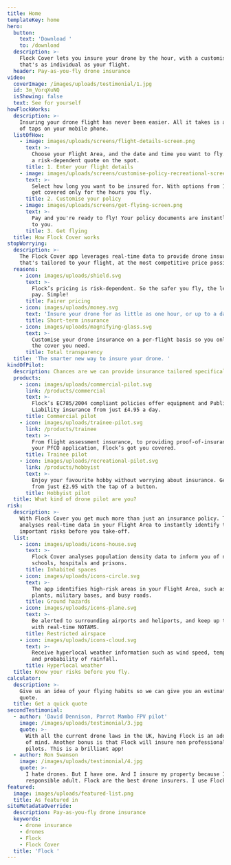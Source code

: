 ```yaml
---
title: Home
templateKey: home
hero:
  button:
    text: 'Download '
    to: /download
  description: >-
    Flock Cover lets you insure your drone by the hour, with a customised policy
    that's as individual as your flight.
  header: Pay-as-you-fly drone insurance
video:
  coverImage: /images/uploads/testimonial/1.jpg
  id: 3m_VorqXuNQ
  isShowing: false
  text: See for yourself
howFlockWorks:
  description: >-
    Insuring your drone flight has never been easier. All it takes is a matter
    of taps on your mobile phone.
  listOfHow:
    - image: images/uploads/screens/flight-details-screen.png
      text: >-
        Choose your Flight Area, and the date and time you want to fly. Receive
        a risk-dependent quote on the spot.
      title: 1. Enter your flight details
    - image: images/uploads/screens/customise-policy-recreational-screen.png
      text: >-
        Select how long you want to be insured for. With options from 1-8 hours,
        get covered only for the hours you fly.
      title: 2. Customise your policy
    - image: images/uploads/screens/get-flying-screen.png
      text: >-
        Pay and you're ready to fly! Your policy documents are instantly emailed
        to you.
      title: 3. Get flying
  title: How Flock Cover works
stopWorrying:
  description: >-
    The Flock Cover app leverages real-time data to provide drone insurance
    that's tailored to your flight, at the most competitive price possible.
  reasons:
    - icon: images/uploads/shield.svg
      text: >-
        Flock’s pricing is risk-dependent. So the safer you fly, the less you
        pay. Simple!
      title: Fairer pricing
    - icon: images/uploads/money.svg
      text: 'Insure your drone for as little as one hour, or up to a day. You decide.'
      title: Short-term insurance
    - icon: images/uploads/magnifying-glass.svg
      text: >-
        Customise your drone insurance on a per-flight basis so you only pay for
        the cover you need.
      title: Total transparency
  title: 'The smarter new way to insure your drone. '
kindOfPilot:
  description: Chances are we can provide insurance tailored specifically to you.
  products:
    - icon: images/uploads/commercial-pilot.svg
      link: /products/commercial
      text: >-
        Flock’s EC785/2004 compliant policies offer equipment and Public
        Liability insurance from just £4.95 a day.
      title: Commercial pilot
    - icon: images/uploads/trainee-pilot.svg
      link: /products/trainee
      text: >-
        From flight assessment insurance, to providing proof-of-insurance for
        your PfCO application, Flock’s got you covered.
      title: Trainee pilot
    - icon: images/uploads/recreational-pilot.svg
      link: /products/hobbyist
      text: >-
        Enjoy your favourite hobby without worrying about insurance. Get covered
        from just £2.95 with the tap of a button.
      title: Hobbyist pilot
  title: What kind of drone pilot are you?
risk:
  description: >-
    With Flock Cover you get much more than just an insurance policy. The app
    analyses real-time data in your Flight Area to instantly identify the
    important risks before you take-off.
  list:
    - icon: images/uploads/icons-house.svg
      text: >-
        Flock Cover analyses population density data to inform you of nearby
        schools, hospitals and prisons.
      title: Inhabited spaces
    - icon: images/uploads/icons-circle.svg
      text: >-
        The app identifies high-risk areas in your Flight Area, such as power
        plants, military bases, and busy roads.
      title: Ground hazards
    - icon: images/uploads/icons-plane.svg
      text: >-
        Be alerted to surrounding airports and heliports, and keep up to date
        with real-time NOTAMS.
      title: Restricted airspace
    - icon: images/uploads/icons-cloud.svg
      text: >-
        Receive hyperlocal weather information such as wind speed, temperature,
        and probability of rainfall.
      title: Hyperlocal weather
  title: Know your risks before you fly.
calculator:
  description: >-
    Give us an idea of your flying habits so we can give you an estimated
    quote. 
  title: Get a quick quote
secondTestimonial:
  - author: 'David Dennison, Parrot Mambo FPV pilot'
    image: /images/uploads/testimonial/3.jpg
    quote: >-
      With all the current drone laws in the UK, having Flock is an added peace
      of mind. Another bonus is that Flock will insure non professional drone
      pilots. This is a brilliant app!
  - author: Ron Swanson
    image: /images/uploads/testimonial/4.jpg
    quote: >-
      I hate drones. But I have one. And I insure my property because I'm a
      responsible adult. Flock are the best drone insurers. I use Flock.
featured:
  image: images/uploads/featured-list.png
  title: As featured in
siteMetadataOverride:
  description: Pay-as-you-fly drone insurance
  keywords:
    - drone insurance
    - drones
    - Flock
    - Flock Cover
  title: 'Flock '
---
```



